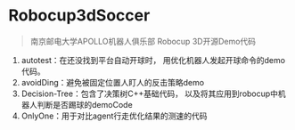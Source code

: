 # Robocup3dSoccer
> 南京邮电大学APOLLO机器人俱乐部 Robocup 3D开源Demo代码


1. autotest：在还没找到平台自动开球时， 用优化机器人发起开球命令的demo代码。 
2. avoidDing：避免被固定位置人盯人的反击策略demo
3. Decision-Tree：包含了决策树C++基础代码， 以及将其应用到robocup中机器人判断是否踢球的demoCode
4. OnlyOne：用于对比agent行走优化结果的测速的代码


